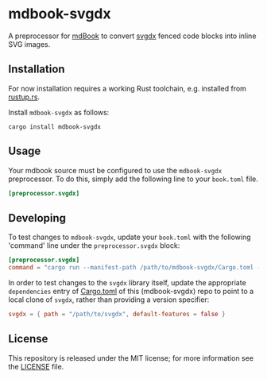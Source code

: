 # mdbook-svgdx

A preprocessor for [mdBook][] to convert [svgdx][] fenced code blocks into inline SVG images.

[mdBook]: https://rust-lang.github.io/mdBook
[svgdx]: https://github.com/codedstructure/svgdx

## Installation

For now installation requires a working Rust toolchain, e.g. installed from [rustup.rs](https://rustup.rs).

Install `mdbook-svgdx` as follows:

```
cargo install mdbook-svgdx
```

## Usage

Your mdbook source must be configured to use the `mdbook-svgdx` preprocessor.
To do this, simply add the following line to your `book.toml` file.

```toml
[preprocessor.svgdx]
```

## Developing

To test changes to `mdbook-svgdx`, update your `book.toml` with the following 'command' line under the `preprocessor.svgdx` block:

```toml
[preprocessor.svgdx]
command = "cargo run --manifest-path /path/to/mdbook-svgdx/Cargo.toml --quiet"
```

In order to test changes to the `svgdx` library itself, update the appropriate `dependencies`
entry of [Cargo.toml](Cargo.toml) of this (mdbook-svgdx) repo to point to a local clone of `svgdx`,
rather than providing a version specifier:

```toml
svgdx = { path = "/path/to/svgdx", default-features = false }
```

## License

This repository is released under the MIT license; for more information see the [LICENSE](LICENSE) file.
